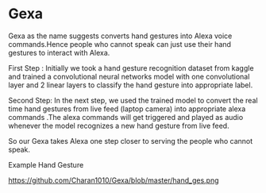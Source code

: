 # Gexa

Gexa as the name suggests converts hand gestures into Alexa voice commands.Hence people who cannot speak can just use their hand gestures to interact with  Alexa.

First Step :
Initially we took a hand gesture recognition dataset from kaggle and trained a convolutional neural networks model with one convolutional layer and 2 linear layers to classify the hand gesture into appropriate label.

Second Step:
In the next step, we used the trained model to convert the real time hand gestures from live feed (laptop camera) into appropriate alexa commands .The alexa commands will get triggered and played as audio whenever the model recognizes a new hand gesture from live feed.

So our Gexa takes Alexa one step closer to serving the people who cannot speak.

Example Hand Gesture

https://github.com/Charan1010/Gexa/blob/master/hand_ges.png
